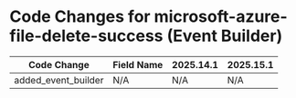 # Code Changes for microsoft-azure-file-delete-success (Event Builder)

| Code Change | Field Name | 2025.14.1 | 2025.15.1 |
|-------------|------------|-----------|------------|
| added_event_builder | N/A | N/A | N/A |